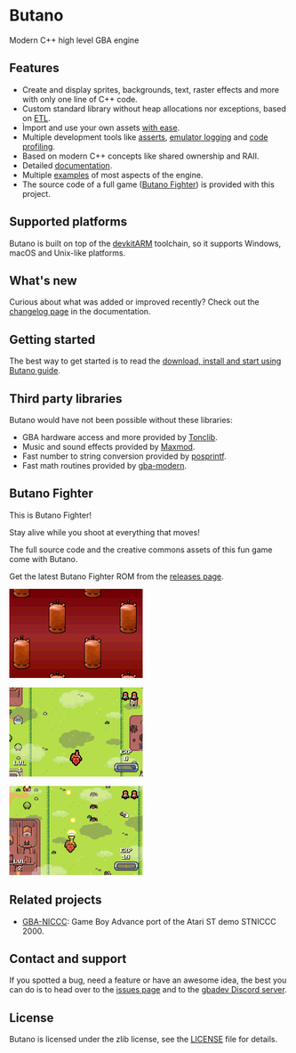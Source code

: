 # Butano

Modern C++ high level GBA engine


## Features

* Create and display sprites, backgrounds, text, raster effects and more with only one line of C++ code.
* Custom standard library without heap allocations nor exceptions, based on [ETL](https://www.etlcpp.com/).
* Ìmport and use your own assets [with ease](https://gvaliente.github.io/butano/import.html).
* Multiple development tools like [asserts](https://gvaliente.github.io/butano/group__assert.html), 
[emulator logging](https://gvaliente.github.io/butano/group__log.html) and 
[code profiling](https://gvaliente.github.io/butano/group__profiler.html).
* Based on modern C++ concepts like shared ownership and RAII.
* Detailed [documentation](https://gvaliente.github.io/butano).
* Multiple [examples](https://gvaliente.github.io/butano/examples.html) of most aspects of the engine.
* The source code of a full game ([Butano Fighter](#butano-fighter)) is provided with this project.


## Supported platforms

Butano is built on top of the [devkitARM](https://devkitpro.org/) toolchain, so it supports Windows, 
macOS and Unix-like platforms.


## What's new

Curious about what was added or improved recently? 
Check out the [changelog page](https://gvaliente.github.io/butano/changelog.html) in the documentation.


## Getting started

The best way to get started is to read the 
[download, install and start using Butano guide](https://gvaliente.github.io/butano/getting_started.html).


## Third party libraries

Butano would have not been possible without these libraries:

* GBA hardware access and more provided by [Tonclib](https://www.coranac.com/projects/#tonc).
* Music and sound effects provided by [Maxmod](https://maxmod.devkitpro.org).
* Fast number to string conversion provided by [posprintf](http://danposluns.com/danposluns/gbadev/posprintf/index.html).
* Fast math routines provided by [gba-modern](https://github.com/JoaoBaptMG/gba-modern).


## Butano Fighter

This is Butano Fighter!

Stay alive while you shoot at everything that moves!

The full source code and the creative commons assets of this fun game come with Butano.

Get the latest Butano Fighter ROM from the [releases page](https://github.com/GValiente/butano/releases).

![](docs_tools/images/bf_title.gif)

![](docs_tools/images/bf_intro.gif)

![](docs_tools/images/bf_bomb.gif)


## Related projects

* [GBA-NICCC](https://github.com/GValiente/gba-niccc): Game Boy Advance port of the Atari ST demo STNICCC 2000.


## Contact and support

If you spotted a bug, need a feature or have an awesome idea,
the best you can do is to head over to the [issues page](https://github.com/GValiente/butano/issues) 
and to the [gbadev Discord server](https://discord.gg/2WS7bpJ).


## License

Butano is licensed under the zlib license, see the [LICENSE](LICENSE) file for details.
